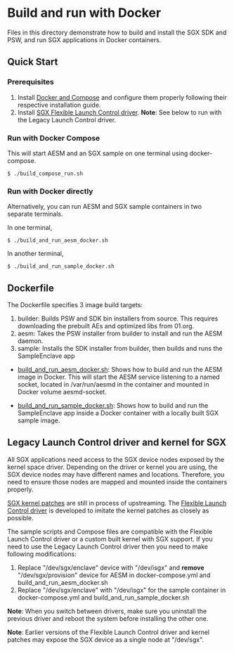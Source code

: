 # Build and run with Docker

Files in this directory demonstrate how to build and install the SGX SDK and PSW, and run SGX applications in Docker containers.

## Quick Start

###  Prerequisites
1. Install [Docker and Compose](https://docs.docker.com/) and configure them properly following their respective installation guide.
2. Install [SGX Flexible Launch Control driver](https://github.com/intel/SGXDataCenterAttestationPrimitives/tree/master/driver/linux). **Note**: See below to run with the Legacy Launch Control driver.

### Run with Docker Compose
This will start AESM and an SGX sample on one terminal using docker-compose.
```
$ ./build_compose_run.sh
```

### Run with Docker directly

Alternatively, you can run AESM and SGX sample containers in two separate terminals.

In one terminal,
```
$ ./build_and_run_aesm_docker.sh
```
In another terminal,
```
$ ./build_and_run_sample_docker.sh
```

## Dockerfile

The Dockerfile specifies 3 image build targets:
1. builder: Builds PSW and SDK bin installers from source. This requires downloading the prebuilt AEs and optimized libs from 01.org.
2. aesm: Takes the PSW installer from builder to install and run the AESM daemon.
3. sample: Installs the SDK installer from builder, then builds and runs the SampleEnclave app

- [build_and_run_aesm_docker.sh](./build_and_run_aesm_docker.sh): Shows how to build and run the AESM image in Docker. This will start the AESM service listening to a named socket, located in /var/run/aesmd in the container and mounted in Docker volume aesmd-socket.

- [build_and_run_sample_docker.sh](./build_and_run_sample_docker.sh): Shows how to build and run the SampleEnclave app inside a Docker container with a locally built SGX sample image.

## Legacy Launch Control driver and kernel for SGX

All SGX applications need access to the SGX device nodes exposed by the kernel space driver. Depending on the driver or kernel you are using, the SGX device nodes may have different names and locations. Therefore, you need to ensure those nodes are mapped and mounted inside the containers properly.


[SGX kernel patches](https://github.com/jsakkine-intel/linux-sgx/commits/master) are still in process of upstreaming.
The [Flexible Launch Control driver](https://github.com/intel/SGXDataCenterAttestationPrimitives/tree/master/driver) is developed to imitate the kernel patches as closely as possible.

The sample scripts and Compose files are compatible with the Flexible Launch Control driver or a custom built kernel with SGX support. If you need to use the Legacy Launch Control driver then you need to make following modifications:
1. Replace "/dev/sgx/enclave" device with "/dev/isgx" and **remove** "/dev/sgx/provision" device for AESM in docker-compose.yml and build_and_run_aesm_docker.sh
2. Replace "/dev/sgx/enclave" with "/dev/isgx" for the sample container in docker-compose.yml and build_and_run_sample_docker.sh

**Note**: When you switch between drivers, make sure you uninstall the previous driver and reboot the system before installing the other one.

**Note**: Earlier versions of the Flexible Launch Control driver and kernel patches may expose the SGX device as a single node at "/dev/sgx".
